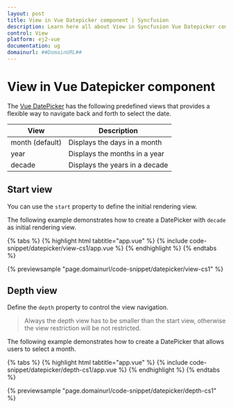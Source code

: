 ```yaml
---
layout: post
title: View in Vue Datepicker component | Syncfusion
description: Learn here all about View in Syncfusion Vue Datepicker component of Syncfusion Essential JS 2 and more.
control: View 
platform: ej2-vue
documentation: ug
domainurl: ##DomainURL##
---
```


# View in Vue Datepicker component

The [Vue DatePicker](https://www.syncfusion.com/vue-ui-components/vue-datepicker) has the following predefined views that provides a flexible way to navigate back and forth to select the date.

| **View** | **Description** |
| --- | --- |
| month (default) | Displays the days in a month |
| year | Displays the months in a year |
| decade | Displays the years in a decade |

## Start view

You can use the `start` property to define the initial rendering view.

The following example demonstrates how to create a DatePicker with `decade` as initial rendering view.

{% tabs %}
{% highlight html tabtitle="app.vue" %}
{% include code-snippet/datepicker/view-cs1/app.vue %}
{% endhighlight %}
{% endtabs %}
        
{% previewsample "page.domainurl/code-snippet/datepicker/view-cs1" %}

## Depth view

Define the `depth` property to control the view navigation.

> Always the depth view has to be smaller than the start view, otherwise the view restriction will be not restricted.

The following example demonstrates how to create a DatePicker that allows users to select a month.

{% tabs %}
{% highlight html tabtitle="app.vue" %}
{% include code-snippet/datepicker/depth-cs1/app.vue %}
{% endhighlight %}
{% endtabs %}
        
{% previewsample "page.domainurl/code-snippet/datepicker/depth-cs1" %}
